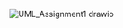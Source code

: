 ![UML_Assignment1 drawio](https://github.com/user-attachments/assets/9ac0caff-7a70-4048-a7d1-b7b6dc29eb0c)
